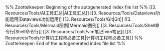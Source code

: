 %% Zoottelkeeper: Beginning of the autogenerated index file list  %%
 [[3. Resources/Tools/AI工具汇总|AI工具汇总]]
 [[3. Resources/Tools/Dataviews功能运用|Dataviews功能运用]]
 [[3. Resources/Tools/Git|Git]]
 [[3. Resources/Tools/Mermaid图例|Mermaid图例]]
 [[3. Resources/Tools/Shell命令行|Shell命令行]]
 [[3. Resources/Tools/vim笔记|vim笔记]]
 [[3. Resources/Tools/计算机工程师必备工具|计算机工程师必备工具]]
%% Zoottelkeeper: End of the autogenerated index file list  %%
